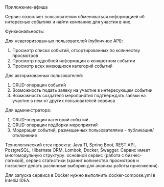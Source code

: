 Приложение-афиша

Сервис позволяет пользователям обмениваться информацией об интересных событиях и найти компанию для участия в них.

Функиональность:

Для неавторизованных пользователей (публичное API):
1. Просмотр списка событий, отсортированных по количеству просмотров
2. Просмотр подробной информации о конкретном событии
3. Просмотр всех имеющихся категорий событий

Для авторизованных пользователей:
1. CRUD-операции событий
2. Возможность подать заявку на участие в интересующем событии
3. Возможность создателя мероприятия подтверждать заявки на участие в нем от других пользователей сервиса

Для администратора:
1. CRUD-операции категорий событий
2. CRUD-операции подборки мероприятий
3. Модерация событий, размещенных пользователями - публикация/отклонение

Технологический стек проекта:
Java 11, Spring Boot, REST API, PostgreSQL, Hibernate ORM, Lombok, Docker, Swagger.
Сервис имеет многомодульную структуру: основной сервис (работа с бизнес-логикой), сервис статистики (хранит количество просмотров и позволяет делать различные выборки для анализа работы приложения).

Для запуска сервиса в Docker нужно выполнить docker-compose.yml в IntelliJ IDEA.
